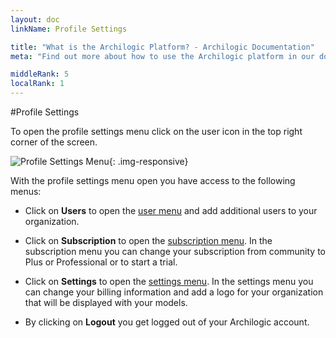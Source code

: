 ```yaml
---
layout: doc
linkName: Profile Settings

title: "What is the Archilogic Platform? - Archilogic Documentation"
meta: "Find out more about how to use the Archilogic platform in our documentation."

middleRank: 5
localRank: 1
---
```


#Profile Settings

To open the profile settings menu click on the user icon in the top right corner of the screen.

![Profile Settings Menu]({{site.path}}/assets/images/Platform-Settings-Menu.jpg){: .img-responsive}

With the profile settings menu open you have access to the following menus:

* Click on **Users** to open the [user menu](users.html) and add additional users to your organization.

* Click on **Subscription** to open the [subscription menu](subscription.html). In the subscription menu you can change your subscription from community to Plus or Professional or to start a trial.

* Click on **Settings** to open the [settings menu](settings.html). In the settings menu you can change your billing information and add a logo for your organization that will be displayed with your models.

* By clicking on **Logout** you get logged out of your Archilogic account.
